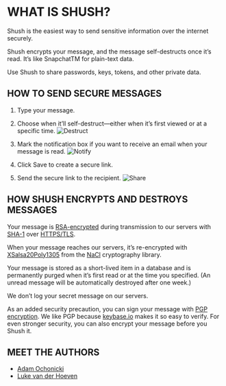 # WHAT IS SHUSH?

Shush is the easiest way to send sensitive information over the internet securely.

Shush encrypts your message, and the message self-destructs once it’s read. It’s like SnapchatTM for plain-text data.

Use Shush to share passwords, keys, tokens, and other private data.

## HOW TO SEND SECURE MESSAGES

1. Type your message.

2. Choose when it’ll self-destruct—either when it’s first viewed or at a specific time.
![Destruct](/images/demo1.png)

3. Mark the notification box if you want to receive an email when your message is read.
![Notify](/images/demo2.png)

4. Click Save to create a secure link.

5. Send the secure link to the recipient.
![Share](/images/demo3.png)

## HOW SHUSH ENCRYPTS AND DESTROYS MESSAGES

Your message is [RSA-encrypted](https://en.wikipedia.org/wiki/RSA_%28cryptosystem%29) during transmission to our servers with [SHA-1](https://en.wikipedia.org/wiki/SHA-1) over [HTTPS/TLS](https://en.wikipedia.org/wiki/Transport_Layer_Security).

When your message reaches our servers, it’s re-encrypted with [XSalsa20](https://en.wikipedia.org/wiki/Salsa20)[Poly1305](https://en.wikipedia.org/wiki/Poly1305-AES) from the [NaCl](http://nacl.cr.yp.to/valid.html) cryptography library.

Your message is stored as a short-lived item in a database and is permanently purged when it’s first read or at the time you specified. (An unread message will be automatically destroyed after one week.)

We don’t log your secret message on our servers.

As an added security precaution, you can sign your message with [PGP encryption](https://en.wikipedia.org/wiki/Pretty_Good_Privacy). We like PGP because [keybase.io](https://keybase.io/) makes it so easy to verify. For even stronger security, you can also encrypt your message before you Shush it.

## MEET THE AUTHORS

- [Adam Ochonicki](https://github.com/fromonesrc)
- [Luke van der Hoeven](https://github.com/plukevdh)

